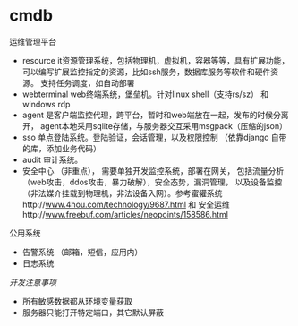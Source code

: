 # cmdb
运维管理平台
* resource it资源管理系统，包括物理机，虚拟机，容器等等，具有扩展功能，
可以编写扩展监控指定的资源，比如ssh服务，数据库服务等软件和硬件资源。
支持任务调度，如自动部署
* webterminal web终端系统，堡垒机。针对linux shell（支持rs/sz） 和windows rdp
* agent 是客户端监控代理，跨平台，暂时和web端放在一起，发布的时候分离开，
agent本地采用sqlite存储，与服务器交互采用msgpack（压缩的json）
* sso 单点登陆系统。登陆验证，会话管理，以及权限控制 （依靠django 自带的库，添加业务代码）
* audit 审计系统。
* 安全中心 （非重点）， 需要单独开发监控系统，部署在网关，
包括流量分析（web攻击，ddos攻击，暴力破解），安全态势，漏洞管理，
以及设备监控（非法媒介挂载到物理机，非法设备入网）。参考蜜獾系统http://www.4hou.com/technology/9687.html 和
安全运维http://www.freebuf.com/articles/neopoints/158586.html

公用系统
* 告警系统 （邮箱，短信，应用内）
* 日志系统

*开发注意事项*
* 所有敏感数据都从环境变量获取
* 服务器只能打开特定端口，其它默认屏蔽

